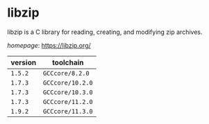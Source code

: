 # libzip

libzip is a C library for reading, creating, and modifying zip archives.

*homepage*: <https://libzip.org/>

version | toolchain
--------|----------
``1.5.2`` | ``GCCcore/8.2.0``
``1.7.3`` | ``GCCcore/10.2.0``
``1.7.3`` | ``GCCcore/10.3.0``
``1.7.3`` | ``GCCcore/11.2.0``
``1.9.2`` | ``GCCcore/11.3.0``
